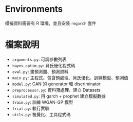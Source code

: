 # Environments
模擬資料需要有 R 環境，並且安裝 `rmgarch` 套件

# 檔案說明
- `arguments.py`: 可調參數列表
- `bayes_optim.py`: 貝氏優化程式碼
- `eval.py`: 畫預測圖、預測資料
- `main.py`: 主程式，包含預處理、貝氏優化、訓練模型、預測值
- `model.py`: GAN 的 generator 和 discriminator
- `preprocessor.py`: 資料預處理、建立 Datasets
- `simulated.py`: 用 garch + prophet 建立模擬數據
- `train.py`: 訓練 WGAN-GP 模型
- `trial.py`: 執行實驗
- `utils.py`: 視覺化、工具程式碼
